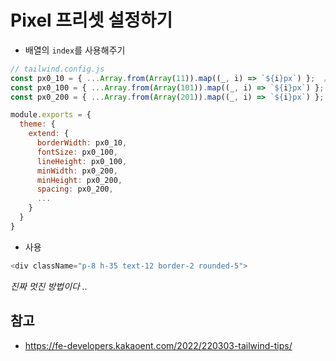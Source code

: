 # Pixel 프리셋 설정하기

- 배열의 ```index```를 사용해주기
```javascript
// tailwind.config.js
const px0_10 = { ...Array.from(Array(11)).map((_, i) => `${i}px`) };  // length가 11인 배열 만들어서 index 사용
const px0_100 = { ...Array.from(Array(101)).map((_, i) => `${i}px`) };
const px0_200 = { ...Array.from(Array(201)).map((_, i) => `${i}px`) };

module.exports = {
  theme: {
    extend: {
      borderWidth: px0_10,
      fontSize: px0_100,
      lineHeight: px0_100,
      minWidth: px0_200,
      minHeight: px0_200,
      spacing: px0_200,
      ...
    }
  }
}
```

- 사용
```javascript
<div className="p-8 h-35 text-12 border-2 rounded-5">
```

*진짜 멋진 방법이다 ..*

## 참고
- https://fe-developers.kakaoent.com/2022/220303-tailwind-tips/
